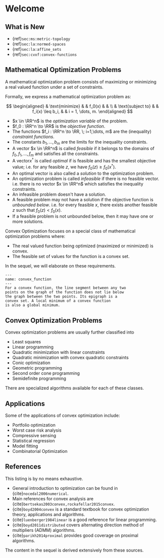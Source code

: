 # Welcome


## What is New

* {ref}`sec:ms:metric-topology`
* {ref}`sec:la:normed-spaces`
* {ref}`sec:la:affine_sets`
* {ref}`sec:cvxf:convex-functions`

## Mathematical Optimization Problems

A mathematical optimization problem consists of maximizing
or minimizing a real valued function under a set of constraints.


Formally, we express a mathematical optimization problem as:

$$
\begin{aligned}
  & \text{minimize}  & &  f_0(x) & & \\
  & \text{subject to} & & f_i(x) \leq b_i, & & i = 1, \dots, m.
\end{aligned}
$$

* $x \in \RR^n$ is the *optimization variable* of the problem.
* $f_0 : \RR^n \to \RR$ is the *objective function*.
* The functions $f_i : \RR^n \to \RR, \; i=1,\dots, m$ are the
  (inequality) *constraint functions*.
* The constants $b_1, \dots, b_m$ are the limits for the 
  inequality constraints.
* A vector $x \in \RR^n$ is called *feasible* if it belongs to
  the domains of $f_0, f_1, \dots, f_m$ and satisfies all the
  constraints. 
* A vector$x^{\dag}$ is called *optimal* if is feasible and has
  the smallest objective value; i.e. for any feasible $z$, 
  we have $f_0(z)\geq f_0(x^{\dag})$. 
* An optimal vector is also called a *solution* to the 
  optimization problem.
* An optimization problem is called *infeasible* if there
  is no feasible vector. i.e. there is no vector $x \in \RR^n$
  which satisfies the inequality constraints.
* An infeasible problem doesn't have a solution.
* A feasible problem may not have a solution if the objective
  function is *unbounded below*. i.e. for every feasible $x$, 
  there exists another feasible $z$ such that $f_0(z) < f_0(x)$.
* If a feasible problem is not unbounded below, then it may have
  one or more solutions.

Convex Optimization focuses on a special class of mathematical 
optimization problems where:

* The real valued function being optimized (maximized or minimized)
  is convex.
* The feasible set of values for the function is a convex set.

In the sequel, we will elaborate on these requirements.


```{figure} images/convex_function.png
---
name: convex_function
---
For a convex function, the line segment between any two
points on the graph of the function does not lie below
the graph between the two points. Its epigraph is a 
convex set. A local minimum of a convex function 
is also a global minimum.
``` 

## Convex Optimization Problems

Convex optimization problems are usually further classified into

* Least squares
* Linear programming
* Quadratic minimization with linear constraints
* Quadratic minimization with convex quadratic constraints
* Conic optimization
* Geometric programming
* Second order cone programming 
* Semidefinite programming 

There are specialized algorithms available for each of these
classes.

## Applications

Some of the applications of convex optimization include:

* Portfolio optimization
* Worst case risk analysis
* Compressive sensing
* Statistical regression
* Model fitting
* Combinatorial Optimization



## References

This listing is by no means exhaustive. 

* General introduction to optimization can be found in
  {cite}`nocedal2006numerical`.
* Main references for convex analysis are 
  {cite}`bertsekas2003convex,rockafellar2015convex`.
* {cite}`boyd2004convex` is a standard textbook for 
  convex optimization theory, applications and algorithms.
* {cite}`luenberger1984linear` is a good reference for linear
  programming.
* {cite}`boyd2011distributed` covers alternating direction 
  method of multipliers (ADMM) algorithms.
* {cite}`parikh2014proximal` provides good coverage on 
  proximal algorithms.


The content in the sequel is derived extensively from 
these sources.

